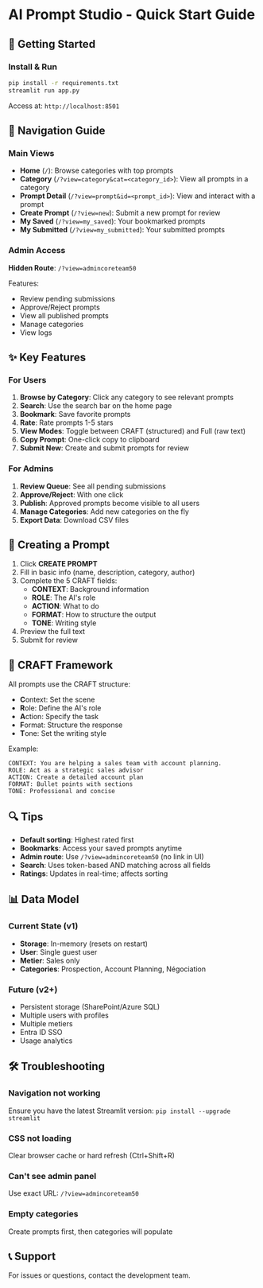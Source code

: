 # AI Prompt Studio - Quick Start Guide

## 🚀 Getting Started

### Install & Run
```bash
pip install -r requirements.txt
streamlit run app.py
```

Access at: `http://localhost:8501`

## 📖 Navigation Guide

### Main Views
- **Home** (`/`): Browse categories with top prompts
- **Category** (`/?view=category&cat=<category_id>`): View all prompts in a category
- **Prompt Detail** (`/?view=prompt&id=<prompt_id>`): View and interact with a prompt
- **Create Prompt** (`/?view=new`): Submit a new prompt for review
- **My Saved** (`/?view=my_saved`): Your bookmarked prompts
- **My Submitted** (`/?view=my_submitted`): Your submitted prompts

### Admin Access
**Hidden Route**: `/?view=admincoreteam50`

Features:
- Review pending submissions
- Approve/Reject prompts
- View all published prompts
- Manage categories
- View logs

## ✨ Key Features

### For Users
1. **Browse by Category**: Click any category to see relevant prompts
2. **Search**: Use the search bar on the home page
3. **Bookmark**: Save favorite prompts
4. **Rate**: Rate prompts 1-5 stars
5. **View Modes**: Toggle between CRAFT (structured) and Full (raw text)
6. **Copy Prompt**: One-click copy to clipboard
7. **Submit New**: Create and submit prompts for review

### For Admins
1. **Review Queue**: See all pending submissions
2. **Approve/Reject**: With one click
3. **Publish**: Approved prompts become visible to all users
4. **Manage Categories**: Add new categories on the fly
5. **Export Data**: Download CSV files

## 📝 Creating a Prompt

1. Click **CREATE PROMPT**
2. Fill in basic info (name, description, category, author)
3. Complete the 5 CRAFT fields:
   - **CONTEXT**: Background information
   - **ROLE**: The AI's role
   - **ACTION**: What to do
   - **FORMAT**: How to structure the output
   - **TONE**: Writing style
4. Preview the full text
5. Submit for review

## 🎨 CRAFT Framework

All prompts use the CRAFT structure:
- **C**ontext: Set the scene
- **R**ole: Define the AI's role
- **A**ction: Specify the task
- **F**ormat: Structure the response
- **T**one: Set the writing style

Example:
```
CONTEXT: You are helping a sales team with account planning.
ROLE: Act as a strategic sales advisor
ACTION: Create a detailed account plan
FORMAT: Bullet points with sections
TONE: Professional and concise
```

## 🔍 Tips

- **Default sorting**: Highest rated first
- **Bookmarks**: Access your saved prompts anytime
- **Admin route**: Use `/?view=admincoreteam50` (no link in UI)
- **Search**: Uses token-based AND matching across all fields
- **Ratings**: Updates in real-time; affects sorting

## 📊 Data Model

### Current State (v1)
- **Storage**: In-memory (resets on restart)
- **User**: Single guest user
- **Metier**: Sales only
- **Categories**: Prospection, Account Planning, Négociation

### Future (v2+)
- Persistent storage (SharePoint/Azure SQL)
- Multiple users with profiles
- Multiple metiers
- Entra ID SSO
- Usage analytics

## 🛠️ Troubleshooting

### Navigation not working
Ensure you have the latest Streamlit version: `pip install --upgrade streamlit`

### CSS not loading
Clear browser cache or hard refresh (Ctrl+Shift+R)

### Can't see admin panel
Use exact URL: `/?view=admincoreteam50`

### Empty categories
Create prompts first, then categories will populate

## 📞 Support

For issues or questions, contact the development team.

